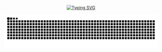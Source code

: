 <div align="center">
  <a href="https://blog.sunguoqi.com/">
    <img src="https://readme-typing-svg.demolab.com?font=Fira+Code&pause=1000&color=66ccff&width=1000&lines=我梦见一片焦土,一株破土而生的新蕊,它迎着朝阳绽放,向我低语呢喃。&center=true&size=27" alt="Typing SVG" />
  </a>
</div>

![](https://github.com/ZSCGR/ZSCGR/blob/output/github-contribution-grid-snake.svg)

